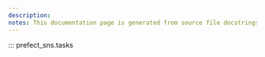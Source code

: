 ```yaml
---
description: 
notes: This documentation page is generated from source file docstrings.
---
```


::: prefect_sns.tasks